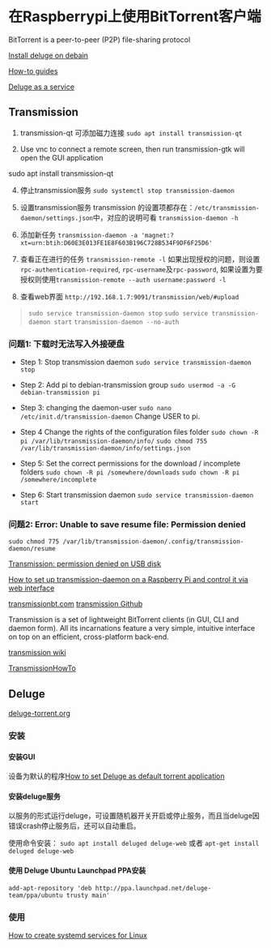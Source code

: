 # 在Raspberrypi上使用BitTorrent客户端


BitTorrent is a peer-to-peer (P2P) file-sharing protocol

[Install deluge on debain](https://dev.deluge-torrent.org/wiki/Installing/Linux/Debian/Jessie)

[How-to guides](https://deluge.readthedocs.io/en/latest/how-to/index.html)

[Deluge as a service](https://deluge.readthedocs.io/en/latest/how-to/systemd-service.html)

## Transmission

1. transmission-qt 可添加磁力连接
`sudo apt install transmission-qt`

2. Use vnc to connect a remote screen, then run transmission-gtk will open the GUI application 

sudo apt install transmission-qt

4. 停止transmission服务
`sudo systemctl stop transmission-daemon`

5. 设置transmission服务
transmission 的设置项都存在：`/etc/transmission-daemon/settings.json`中，对应的说明可看
`transmission-daemon -h`

6. 添加新任务
`transmission-daemon -a 'magnet:?xt=urn:btih:D60E3E013FE1E8F603B196C728B534F9DF6F25D6'`

7. 查看正在进行的任务
`transmission-remote -l`
如果出现授权的问题，则设置`rpc-authentication-required`, `rpc-username`及`rpc-password`, 如果设置为要授权则使用`transmission-remote --auth username:password -l`

8. 查看web界面
`http://192.168.1.7:9091/transmission/web/#upload`

>`sudo service transmission-daemon stop`
>`sudo service transmission-daemon start`
>`transmission-daemon --no-auth`


### 问题1: 下载时无法写入外接硬盘

* Step 1: Stop transmission daemon
`sudo service transmission-daemon stop`

* Step 2: Add pi to debian-transmission group
`sudo usermod -a -G debian-transmission pi`

* Step 3: changing the daemon-user
`sudo nano /etc/init.d/transmission-daemon`
Change USER to pi.

* Step 4 Change the rights of the configuration files folder
`sudo chown -R pi /var/lib/transmission-daemon/info/`
`sudo chmod 755 /var/lib/transmission-daemon/info/settings.json`

* Step 5: Set the correct permissions for the download / incomplete folders
`sudo chown -R pi /somewhere/downloads`
`sudo chown -R pi /somewhere/incomplete`

* Step 6: Start transmission daemon
`sudo service transmission-daemon start`

### 问题2: Error: Unable to save resume file: Permission denied
`sudo chmod 775 /var/lib/transmission-daemon/.config/transmission-daemon/resume`

[Transmission: permission denied on USB disk](https://raspberrypi.stackexchange.com/questions/4378/transmission-permission-denied-on-usb-disk)

[How to set up transmission-daemon on a Raspberry Pi and control it via web interface](https://linuxconfig.org/how-to-set-up-transmission-daemon-on-a-raspberry-pi-and-control-it-via-web-interface)

[transmissionbt.com](https://transmissionbt.com)
[transmission Github](https://github.com/transmission/transmission)

Transmission is a set of lightweight BitTorrent clients (in GUI, CLI and daemon form). All its incarnations feature a very simple, intuitive interface on top on an efficient, cross-platform back-end.

[transmission wiki](https://github.com/transmission/transmission/wiki)

[TransmissionHowTo](https://help.ubuntu.com/community/TransmissionHowTo)

## Deluge
[deluge-torrent.org](https://deluge-torrent.org)
### 安装
#### 安装GUI
设备为默认的程序[How to set Deluge as default torrent application](https://deluge.readthedocs.io/en/latest/how-to/set-mime-type.html)

#### 安装deluge服务
以服务的形式运行deluge，可设置随机器开关开启或停止服务，而且当deluge因错误crash停止服务后，还可以自动重启。

使用命令安装：
`sudo apt install deluged deluge-web` 或者 `apt-get install deluged deluge-web`

#### 使用 Deluge Ubuntu Launchpad PPA安装
`add-apt-repository 'deb http://ppa.launchpad.net/deluge-team/ppa/ubuntu trusty main'`

### 使用
[How to create systemd services for Linux](https://deluge.readthedocs.io/en/latest/how-to/systemd-service.html)